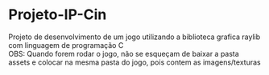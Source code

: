 # Projeto-IP-Cin
Projeto de desenvolvimento de um jogo utilizando a biblioteca grafica raylib com linguagem de programação C                                                                                 
OBS: Quando forem rodar o jogo, não se esqueçam de baixar a pasta assets e colocar na mesma pasta do jogo, pois contem as imagens/texturas
